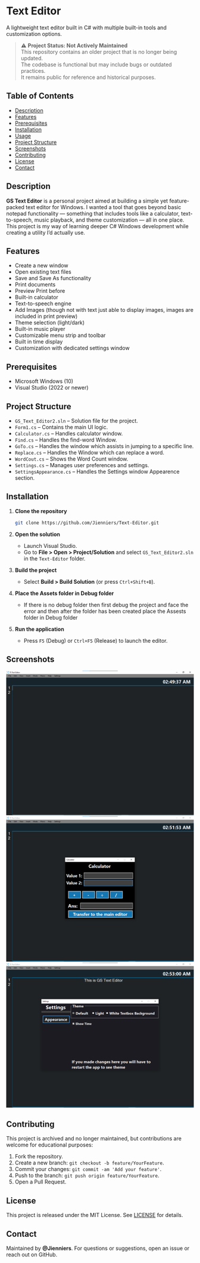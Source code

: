 # Text Editor

 A lightweight text editor built in C# with multiple built-in tools and customization options.

> ⚠️ **Project Status: Not Actively Maintained**  
> This repository contains an older project that is no longer being updated.  
> The codebase is functional but may include bugs or outdated practices.  
> It remains public for reference and historical purposes.

## Table of Contents

* [Description](#description)
* [Features](#features)
* [Prerequisites](#prerequisites)
* [Installation](#installation)
* [Usage](#usage)
* [Project Structure](#project-structure)
* [Screenshots](#screenshots)
* [Contributing](#contributing)
* [License](#license)
* [Contact](#contact)

## Description

**GS Text Editor** is a personal project aimed at building a simple yet feature-packed text editor for Windows. I wanted a tool that goes beyond basic notepad functionality — something that includes tools like a calculator, text-to-speech, music playback, and theme customization — all in one place. This project is my way of learning deeper C# Windows development while creating a utility I’d actually use.

## Features

* Create a new window
* Open existing text files
* Save and Save As functionality
* Print documents
* Preview Print before
* Built-in calculator
* Text-to-speech engine
* Add Images (though not with text just able to display images, images are included in print preview)
* Theme selection (light/dark)
* Built-in music player
* Customizable menu strip and toolbar
* Built in time display
* Customization with dedicated settings window

## Prerequisites

* Microsoft Windows (10)
* Visual Studio (2022 or newer)

## Project Structure

- `GS_Text_Editor2.sln` – Solution file for the project.
- `Form1.cs` – Contains the main UI logic.
- `Calculator.cs` – Handles calculator window.
- `Find.cs` – Handles the find-word Window.
- `GoTo.cs` – Handles the window which assists in jumping to a specific line.
- `Replace.cs` – Handles the Window which can replace a word.
- `WordCout.cs` – Shows the Word Count window.
- `Settings.cs` – Manages user preferences and settings.
- `SettingsAppearance.cs` – Handles the Settings window Appearence section.

## Installation

1. **Clone the repository**

   ```bash
   git clone https://github.com/Jienniers/Text-Editor.git
   ```
2. **Open the solution**

   * Launch Visual Studio.
   * Go to **File > Open > Project/Solution** and select `GS_Text_Editor2.sln` in the `Text-Editor` folder.
3. **Build the project**

   * Select **Build > Build Solution** (or press `Ctrl+Shift+B`).

4. **Place the Assets folder in Debug folder**
   * If there is no debug folder then first debug the project and face the error and then after the folder has been created place the Assests folder in Debug folder 

5. **Run the application**

   * Press `F5` (Debug) or `Ctrl+F5` (Release) to launch the editor.

## Screenshots
![App Screenshot](https://github.com/Jienniers/Text-Editor/blob/main/screenshots/SS1.png)
<br>
![App Screenshot](https://github.com/Jienniers/Text-Editor/blob/main/screenshots/SS2.png)
<br>
![App Screenshot](https://github.com/Jienniers/Text-Editor/blob/main/screenshots/SS3.png)

## Contributing

This project is archived and no longer maintained, but contributions are welcome for educational purposes:

1. Fork the repository.
2. Create a new branch: `git checkout -b feature/YourFeature`.
3. Commit your changes: `git commit -am 'Add your feature'`.
4. Push to the branch: `git push origin feature/YourFeature`.
5. Open a Pull Request.

## License

This project is released under the MIT License. See [LICENSE](LICENSE) for details.

## Contact

Maintained by **@Jienniers**. For questions or suggestions, open an issue or reach out on GitHub.
